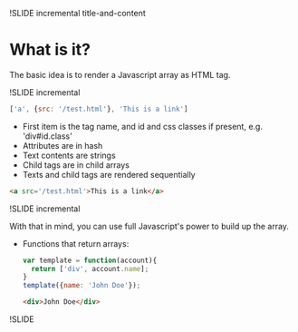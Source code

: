 
!SLIDE incremental title-and-content

# What is it?

The basic idea is to render a Javascript array as HTML tag. 

!SLIDE incremental

```javascript
['a', {src: '/test.html'}, 'This is a link']
```

* First item is the tag name, and id and css classes if present, e.g. 'div#id.class'
* Attributes are in hash
* Text contents are strings
* Child tags are in child arrays
* Texts and child tags are rendered sequentially

```html
<a src='/test.html'>This is a link</a>
```

!SLIDE incremental

With that in mind, you can use full Javascript's power to build up the array.

* Functions that return arrays:

  ```javascript
  var template = function(account){
    return ['div', account.name];
  }
  template({name: 'John Doe'});
  ```

  ```html
  <div>John Doe</div>
  ```

!SLIDE

